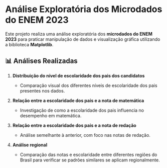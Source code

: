 # Análise Exploratória dos Microdados do ENEM 2023  

Este projeto realiza uma análise exploratória dos **microdados do ENEM 2023** para praticar manipulação de dados e visualização gráfica utilizando a biblioteca **Matplotlib**.

## 📊 Análises Realizadas  

1. **Distribuição do nível de escolaridade dos pais dos candidatos**  
   - Comparação visual dos diferentes níveis de escolaridade dos pais presentes nos dados.

2. **Relação entre a escolaridade dos pais e a nota de matemática**  
   - Investigação de como a escolaridade dos pais influencia no desempenho em matemática.

3. **Relação entre a escolaridade dos pais e a nota de redação**  
   - Análise semelhante à anterior, com foco nas notas de redação.

4. **Análise regional**  
   - Comparação das notas e escolaridade entre diferentes regiões do Brasil para verificar se padrões similares se aplicam regionalmente.
